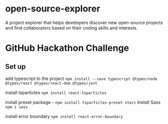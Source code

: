 # open-source-explorer

A project explorer that helps developers discover new open-source projects and find collaborators based on their coding skills and interests.

# GitHub Hackathon Challenge


## Set up
add typescript to the project 
`npm install --save typescript @types/node @types/react @types/react-dom @types/jest`

install tsparticles
`npm install react-tsparticles`


install preset package - `npm install tsparticles-preset-stars`
Install Sass
`npm i sass` 


install error boundary 
`npm install react-error-boundary`
